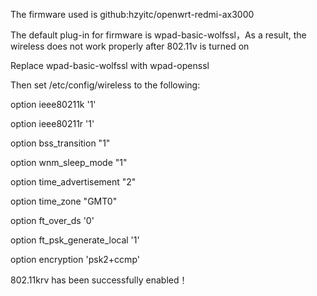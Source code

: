 The firmware used is github:hzyitc/openwrt-redmi-ax3000

The default plug-in for firmware is wpad-basic-wolfssl，As a result, the wireless does not work properly after 802.11v is turned on

Replace wpad-basic-wolfssl with wpad-openssl

Then set /etc/config/wireless to the following:

option ieee80211k '1'

option ieee80211r '1'

option bss_transition "1"

option wnm_sleep_mode "1"

option time_advertisement "2"

option time_zone "GMT0"

option ft_over_ds '0'

option ft_psk_generate_local '1'

option encryption 'psk2+ccmp'



802.11krv has been successfully enabled！
